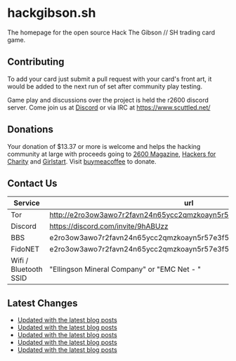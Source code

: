 # hackgibson.sh
The homepage for the open source Hack The Gibson // SH trading card game.


## Contributing

To add your card just submit a pull request with your card's front art, it would be added to the next run of set after community play testing.

Game play and discussions over the project is held the r2600 discord server. Come join us at [Discord](https://discord.com/invite/9hABUzz) or via IRC at https://www.scuttled.net/


## Donations

Your donation of $13.37 or more is welcome and helps the hacking community at large with proceeds going to [2600 Magazine](https://2600.com/), [Hackers for Charity](https://hackersforcharity.org) and [Girlstart](https://girlstart.org).  Visit [buymeacoffee](https://www.buymeacoffee.com/hackgibson.sh) to donate.


## Contact Us

Service | url
-|-
Tor | http://e2ro3ow3awo7r2favn24n65ycc2qmzkoayn5r57e3f56nvjwdcgg32ad.onion
Discord | https://discord.com/invite/9hABUzz
BBS | e2ro3ow3awo7r2favn24n65ycc2qmzkoayn5r57e3f56nvjwdcgg32ad.onion:23
FidoNET | e2ro3ow3awo7r2favn24n65ycc2qmzkoayn5r57e3f56nvjwdcgg32ad.onion:24554
Wifi / Bluetooth SSID | "Ellingson Mineral Company" or "EMC Net - <fidonet address>"

## Latest Changes
<!-- BLOG-POST-LIST:START -->
- [Updated with the latest blog posts](https://github.com/DFW2600/hackgibson.sh/commit/c6b9de760351edf8a27da5a768c997b18630fcea)
- [Updated with the latest blog posts](https://github.com/DFW2600/hackgibson.sh/commit/f61f3522fb296d2776dd3bd59a606f86bbafb04d)
- [Updated with the latest blog posts](https://github.com/DFW2600/hackgibson.sh/commit/1f648bd85ec72c271df90a2e5062896e4cb7f9ed)
- [Updated with the latest blog posts](https://github.com/DFW2600/hackgibson.sh/commit/cbb6cfb9d697b10d2be6890410d145e93eadb256)
- [Updated with the latest blog posts](https://github.com/DFW2600/hackgibson.sh/commit/cb580cfab64f6949ae95f8ce6bae440549d5bb36)
<!-- BLOG-POST-LIST:END -->
